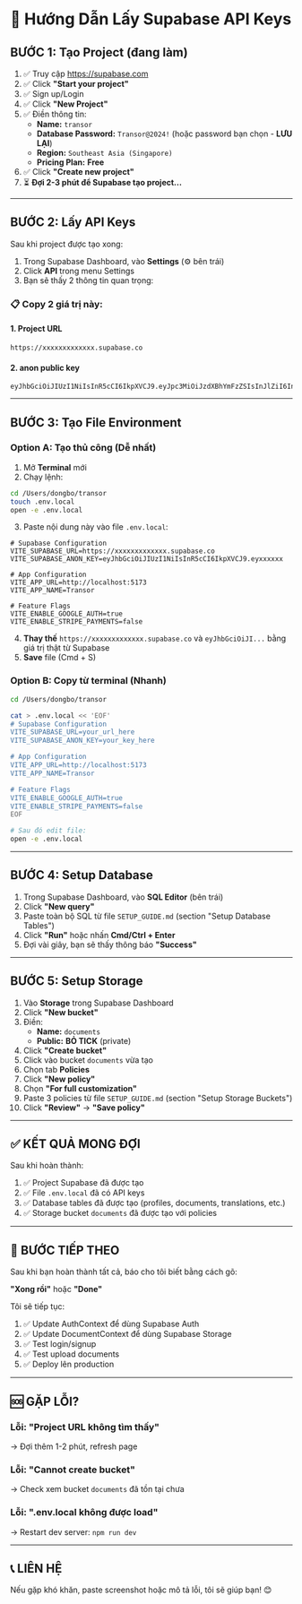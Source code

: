 # 🚀 Hướng Dẫn Lấy Supabase API Keys

## BƯỚC 1: Tạo Project (đang làm)

1. ✅ Truy cập https://supabase.com
2. ✅ Click **"Start your project"**
3. ✅ Sign up/Login
4. ✅ Click **"New Project"**
5. ✅ Điền thông tin:
   - **Name:** `transor`
   - **Database Password:** `Transor@2024!` (hoặc password bạn chọn - **LƯU LẠI**)
   - **Region:** `Southeast Asia (Singapore)`
   - **Pricing Plan:** **Free**
6. ✅ Click **"Create new project"**
7. ⏳ **Đợi 2-3 phút để Supabase tạo project...**

---

## BƯỚC 2: Lấy API Keys

Sau khi project được tạo xong:

1. Trong Supabase Dashboard, vào **Settings** (⚙️ bên trái)
2. Click **API** trong menu Settings
3. Bạn sẽ thấy 2 thông tin quan trọng:

### 📋 Copy 2 giá trị này:

#### 1. Project URL
```
https://xxxxxxxxxxxxx.supabase.co
```

#### 2. anon public key
```
eyJhbGciOiJIUzI1NiIsInR5cCI6IkpXVCJ9.eyJpc3MiOiJzdXBhYmFzZSIsInJlZiI6Inhxxxxxxxxxxxxxxxxxxxxxxxxx
```

---

## BƯỚC 3: Tạo File Environment

### Option A: Tạo thủ công (Dễ nhất)

1. Mở **Terminal** mới
2. Chạy lệnh:
```bash
cd /Users/dongbo/transor
touch .env.local
open -e .env.local
```

3. Paste nội dung này vào file `.env.local`:

```env
# Supabase Configuration
VITE_SUPABASE_URL=https://xxxxxxxxxxxxx.supabase.co
VITE_SUPABASE_ANON_KEY=eyJhbGciOiJIUzI1NiIsInR5cCI6IkpXVCJ9.eyxxxxxx

# App Configuration
VITE_APP_URL=http://localhost:5173
VITE_APP_NAME=Transor

# Feature Flags
VITE_ENABLE_GOOGLE_AUTH=true
VITE_ENABLE_STRIPE_PAYMENTS=false
```

4. **Thay thế** `https://xxxxxxxxxxxxx.supabase.co` và `eyJhbGciOiJI...` bằng giá trị thật từ Supabase
5. **Save** file (Cmd + S)

### Option B: Copy từ terminal (Nhanh)

```bash
cd /Users/dongbo/transor

cat > .env.local << 'EOF'
# Supabase Configuration
VITE_SUPABASE_URL=your_url_here
VITE_SUPABASE_ANON_KEY=your_key_here

# App Configuration
VITE_APP_URL=http://localhost:5173
VITE_APP_NAME=Transor

# Feature Flags
VITE_ENABLE_GOOGLE_AUTH=true
VITE_ENABLE_STRIPE_PAYMENTS=false
EOF

# Sau đó edit file:
open -e .env.local
```

---

## BƯỚC 4: Setup Database

1. Trong Supabase Dashboard, vào **SQL Editor** (bên trái)
2. Click **"New query"**
3. Paste toàn bộ SQL từ file `SETUP_GUIDE.md` (section "Setup Database Tables")
4. Click **"Run"** hoặc nhấn **Cmd/Ctrl + Enter**
5. Đợi vài giây, bạn sẽ thấy thông báo **"Success"**

---

## BƯỚC 5: Setup Storage

1. Vào **Storage** trong Supabase Dashboard
2. Click **"New bucket"**
3. Điền:
   - **Name:** `documents`
   - **Public:** **BỎ TICK** (private)
4. Click **"Create bucket"**
5. Click vào bucket `documents` vừa tạo
6. Chọn tab **Policies**
7. Click **"New policy"**
8. Chọn **"For full customization"**
9. Paste 3 policies từ file `SETUP_GUIDE.md` (section "Setup Storage Buckets")
10. Click **"Review"** → **"Save policy"**

---

## ✅ KẾT QUẢ MONG ĐỢI

Sau khi hoàn thành:

1. ✅ Project Supabase đã được tạo
2. ✅ File `.env.local` đã có API keys
3. ✅ Database tables đã được tạo (profiles, documents, translations, etc.)
4. ✅ Storage bucket `documents` đã được tạo với policies

---

## 🎯 BƯỚC TIẾP THEO

Sau khi bạn hoàn thành tất cả, báo cho tôi biết bằng cách gõ:

**"Xong rồi"** hoặc **"Done"**

Tôi sẽ tiếp tục:
1. ✅ Update AuthContext để dùng Supabase Auth
2. ✅ Update DocumentContext để dùng Supabase Storage
3. ✅ Test login/signup
4. ✅ Test upload documents
5. ✅ Deploy lên production

---

## 🆘 GẶP LỖI?

### Lỗi: "Project URL không tìm thấy"
→ Đợi thêm 1-2 phút, refresh page

### Lỗi: "Cannot create bucket"
→ Check xem bucket `documents` đã tồn tại chưa

### Lỗi: ".env.local không được load"
→ Restart dev server: `npm run dev`

---

## 📞 LIÊN HỆ

Nếu gặp khó khăn, paste screenshot hoặc mô tả lỗi, tôi sẽ giúp bạn! 😊

